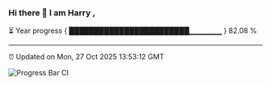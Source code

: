 ### Hi there 👋 I am Harry , 

⏳ Year progress { ████████████████████████▁▁▁▁▁▁ } 82.08 %

---

⏰ Updated on Mon, 27 Oct 2025 13:53:12 GMT

![Progress Bar CI](https://github.com/duykhang68/duykhang68/workflows/Progress%20Bar%20CI/badge.svg)
